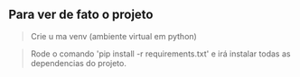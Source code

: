 ## Para ver de fato o projeto


> Crie u ma venv (ambiente virtual em python)

> Rode o comando 'pip install -r requirements.txt'
e irá instalar todas as dependencias do projeto.
